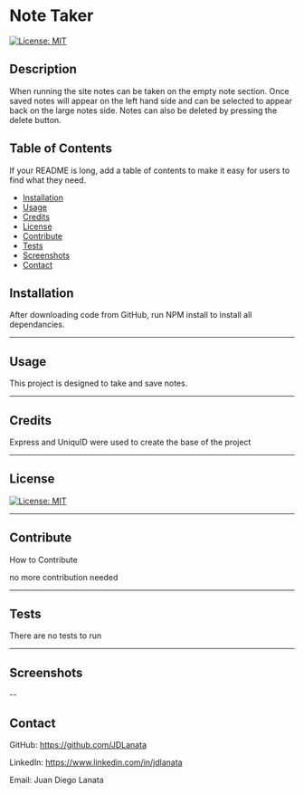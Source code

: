 # Note Taker

[![License: MIT](https://img.shields.io/badge/License-MIT-yellow.svg)](https://opensource.org/licenses/MIT)
## Description

When running the site notes can be taken on the empty note section. Once saved notes will appear on the left hand side and can be selected to appear back on the large notes side. Notes can also be deleted by pressing the delete button.

## Table of Contents 

If your README is long, add a table of contents to make it easy for users to find what they need.
- [Installation](#installation)
- [Usage](#usage)
- [Credits](#credits)
- [License](#license)
- [Contribute](#contribute)
- [Tests](#tests)
- [Screenshots](#screenshots)
- [Contact](#contact)

## Installation

After downloading code from GitHub, run NPM install to install all dependancies.

---
## Usage

This project is designed to take and save notes.


---
## Credits

Express and UniquID were used to create the base of the project


---
## License

[![License: MIT](https://img.shields.io/badge/License-MIT-yellow.svg)](https://opensource.org/licenses/MIT)

---
## Contribute
How to Contribute

no more contribution needed

---
## Tests

There are no tests to run

---

## Screenshots 

--
## Contact

GitHub: https://github.com/JDLanata

LinkedIn: https://www.linkedin.com/in/jdlanata

Email: Juan Diego Lanata

